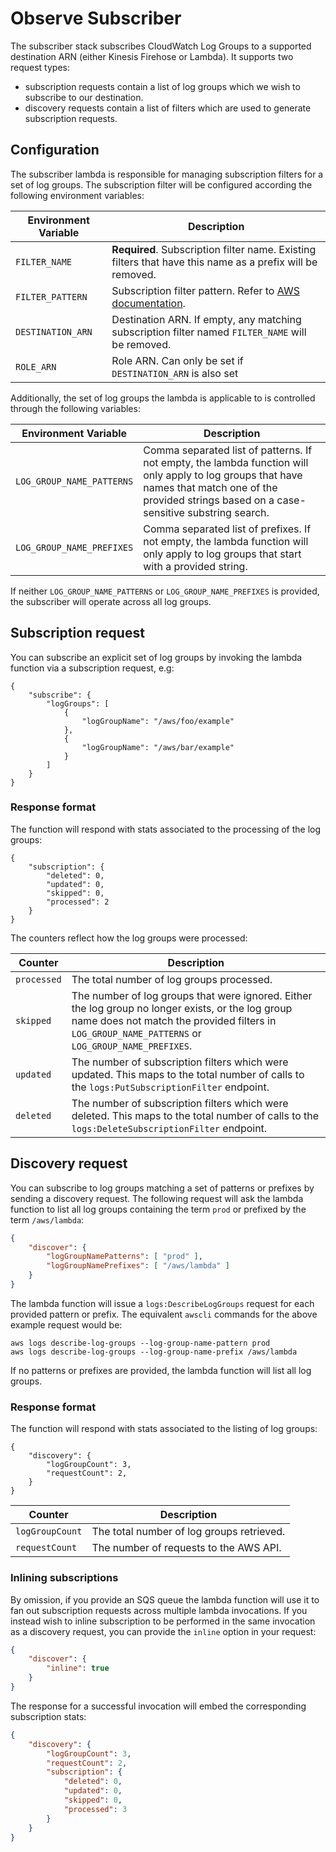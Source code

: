 # Observe Subscriber

The subscriber stack subscribes CloudWatch Log Groups to a supported destination ARN (either Kinesis Firehose or Lambda). It supports two request types:

- subscription requests contain a list of log groups which we wish to subscribe to our destination.
- discovery requests contain a list of filters which are used to generate subscription requests.

## Configuration

The subscriber lambda is responsible for managing subscription filters for a set of log groups.
The subscription filter will be configured according the following environment variables:

| Environment Variable | Description                                                                                                                                   |
|----------------------|-----------------------------------------------------------------------------------------------------------------------------------------------|
| `FILTER_NAME`        | **Required**. Subscription filter name. Existing filters that have this name as a prefix will be removed.                                     |
| `FILTER_PATTERN`     | Subscription filter pattern. Refer to [AWS documentation](https://docs.aws.amazon.com/AmazonCloudWatch/latest/logs/SubscriptionFilters.html). |
| `DESTINATION_ARN`    | Destination ARN. If empty, any matching subscription filter named `FILTER_NAME` will be removed.                                              |
| `ROLE_ARN`           | Role ARN. Can only be set if `DESTINATION_ARN` is also set                                                                                    |

Additionally, the set of log groups the lambda is applicable to is controlled through the following variables:

| Environment Variable      | Description                                                                                                                                                                                          |
|---------------------------|------------------------------------------------------------------------------------------------------------------------------------------------------------------------------------------------------|
| `LOG_GROUP_NAME_PATTERNS` | Comma separated list of patterns. If not empty, the lambda function will only apply to log groups that have names that match one of the provided strings based on a case-sensitive substring search. |
| `LOG_GROUP_NAME_PREFIXES` | Comma separated list of prefixes. If not empty, the lambda function will only apply to log groups that start with a provided string.                                                                 |

If neither `LOG_GROUP_NAME_PATTERNS` or `LOG_GROUP_NAME_PREFIXES` is provided, the subscriber will operate across all log groups.


## Subscription request

You can subscribe an explicit set of log groups by invoking the lambda function via a subscription request, e.g:

```
{
    "subscribe": {
        "logGroups": [
            {
                "logGroupName": "/aws/foo/example"
            },
            {
                "logGroupName": "/aws/bar/example"
            }
        ]
    }
}
```

### Response format

The function will respond with stats associated to the processing of the log groups:

```
{
    "subscription":	{
        "deleted": 0,
        "updated": 0,
        "skipped": 0,
        "processed": 2
    }
}
```

The counters reflect how the log groups were processed:  

| Counter     | Description                                                                                                                                                                                             |
|-------------|---------------------------------------------------------------------------------------------------------------------------------------------------------------------------------------------------------|
| `processed` | The total number of log groups processed.                                                                                                                                                               |
| `skipped`   | The number of log groups that were ignored. Either the log group no longer exists, or the log group name does not match the provided filters in `LOG_GROUP_NAME_PATTERNS` or `LOG_GROUP_NAME_PREFIXES`. |
| `updated`   | The number of subscription filters which were updated. This maps to the total number of calls to the `logs:PutSubscriptionFilter` endpoint.                                                             |
| `deleted`   | The number of subscription filters which were deleted. This maps to the total number of calls to the `logs:DeleteSubscriptionFilter` endpoint.                                                          |

## Discovery request

You can subscribe to log groups matching a set of patterns or prefixes by sending a discovery request. The following request will ask the lambda function to list all log groups containing the term `prod` or prefixed by the term `/aws/lambda`:

```json
{
    "discover": {
        "logGroupNamePatterns": [ "prod" ],
        "logGroupNamePrefixes": [ "/aws/lambda" ]
    }
}
```

The lambda function will issue a `logs:DescribeLogGroups` request for each provided pattern or prefix. The equivalent `awscli` commands for the above example request would be:

```
aws logs describe-log-groups --log-group-name-pattern prod
aws logs describe-log-groups --log-group-name-prefix /aws/lambda
```

If no patterns or prefixes are provided, the lambda function will list all log groups.

### Response format

The function will respond with stats associated to the listing of log groups:

```
{
    "discovery": {
        "logGroupCount": 3,
        "requestCount": 2,
    }
}
```

| Counter         | Description                                         |
|-----------------|-----------------------------------------------------|
| `logGroupCount` | The total number of log groups retrieved.       |
| `requestCount`  | The number of requests to the AWS API.          |


### Inlining subscriptions

By omission, if you provide an SQS queue the lambda function will use it to fan out subscription requests across multiple lambda invocations. If you instead wish to inline subscription to be performed in the same invocation as a discovery request, you can provide the `inline` option in your request: 

```json
{
    "discover": {
        "inline": true
    }
}
```

The response for a successful invocation will embed the corresponding subscription stats:

```json
{
    "discovery": {
        "logGroupCount": 3,
        "requestCount": 2,
        "subscription": {
            "deleted": 0,
            "updated": 0,
            "skipped": 0,
            "processed": 3
        }
    }
}
```

